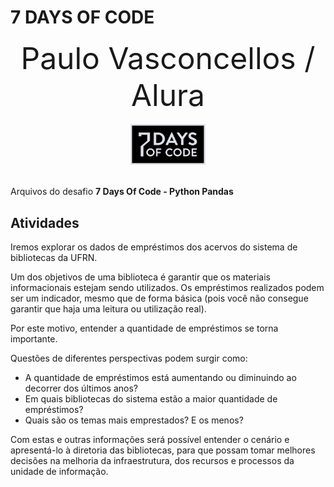 
# 7 DAYS OF CODE 

<div align="center">
 <font size=18> Paulo Vasconcellos / Alura </font>
</div>
&nbsp;

<div align="center">
<img src = "img/background-7days.svg" width=120 alt = "7 Days Of Code"> 

</div>
&nbsp;
&nbsp;
&nbsp;

Arquivos do desafio **7 Days Of Code - Python Pandas**

## Atividades

Iremos explorar os dados de empréstimos dos acervos do sistema de bibliotecas da UFRN.  
  
Um dos objetivos de uma biblioteca é garantir que os materiais informacionais estejam sendo utilizados. Os empréstimos realizados podem ser um indicador, mesmo que de forma básica (pois você não consegue garantir que haja uma leitura ou utilização real).  
  
Por este motivo, entender a quantidade de empréstimos se torna importante.  
  
Questões de diferentes perspectivas podem surgir como:  
  

-   A quantidade de empréstimos está aumentando ou diminuindo ao decorrer dos últimos anos?
-   Em quais bibliotecas do sistema estão a maior quantidade de empréstimos?
-   Quais são os temas mais emprestados? E os menos?

  
Com estas e outras informações será possível entender o cenário e apresentá-lo à diretoria das bibliotecas, para que possam tomar melhores decisões na melhoria da infraestrutura, dos recursos e processos da unidade de informação.  
  
